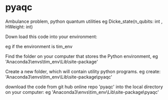 # pyaqc
Ambulance problem, python quantum utilities eg Dicke_state(n_qubits: int , HWeight: int)

Down load this code into your environment:

eg if the environment is tim_env

Find the folder on your computer that stores the Python environment, eg
'Anaconda3\envs\tim_env\Lib\site-package'

Create a new folder, which will contain utility python programs. eg create:
'Anaconda3\envs\tim_env\Lib\site-package\pyaqc'

download the code from git hub online repo 'pyaqc' into the local directory on your computer:
eg 'Anaconda3\envs\tim_env\Lib\site-package\pyaqc'